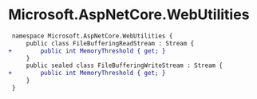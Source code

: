 # Microsoft.AspNetCore.WebUtilities

``` diff
 namespace Microsoft.AspNetCore.WebUtilities {
     public class FileBufferingReadStream : Stream {
+        public int MemoryThreshold { get; }
     }
     public sealed class FileBufferingWriteStream : Stream {
+        public int MemoryThreshold { get; }
     }
 }
```
